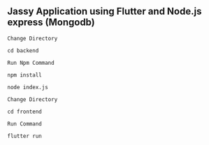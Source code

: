 ## Jassy Application using Flutter and Node.js express (Mongodb)

`Change Directory`

```
cd backend
```

`Run Npm Command`

```
npm install
```

```
node index.js
```

`Change Directory`

```
cd frontend
```

`Run Command`

```
flutter run
```